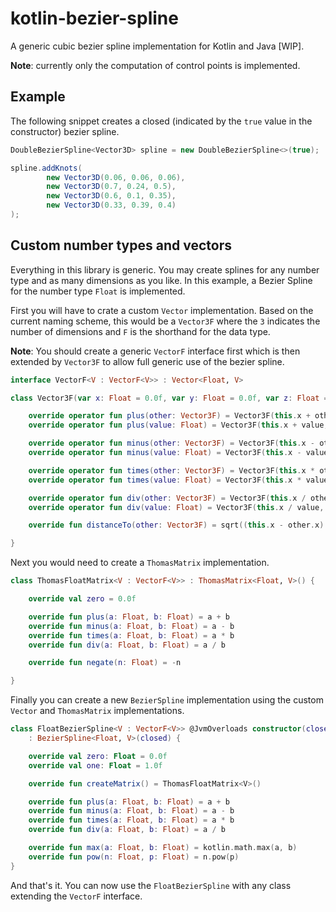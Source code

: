 kotlin-bezier-spline
====================

A generic cubic bezier spline implementation for Kotlin and Java [WIP].

**Note**: currently only the computation of control points is implemented.

Example
-------

The following snippet creates a closed (indicated by the `true` value in the constructor) bezier spline.

```java
DoubleBezierSpline<Vector3D> spline = new DoubleBezierSpline<>(true);

spline.addKnots(
        new Vector3D(0.06, 0.06, 0.06),
        new Vector3D(0.7, 0.24, 0.5),
        new Vector3D(0.6, 0.1, 0.35),
        new Vector3D(0.33, 0.39, 0.4)
);
```

Custom number types and vectors
-------------------------------

Everything in this library is generic. You may create splines for any number type and as many dimensions as you like.
In this example, a Bezier Spline for the number type `Float` is implemented.

First you will have to crate a custom `Vector` implementation. Based on the current naming scheme, this would be a
`Vector3F` where the `3` indicates the number of dimensions and `F` is the shorthand for the data type.

**Note**: You should create a generic `VectorF` interface first which is then extended by `Vector3F` to allow full
generic use of the bezier spline.

```kotlin
interface VectorF<V : VectorF<V>> : Vector<Float, V>

class Vector3F(var x: Float = 0.0f, var y: Float = 0.0f, var z: Float = 0.0f) : VectorF<Vector3F> {

    override operator fun plus(other: Vector3F) = Vector3F(this.x + other.x, this.y + other.y, this.z + other.z)
    override operator fun plus(value: Float) = Vector3F(this.x + value, this.y + value, this.z + value)

    override operator fun minus(other: Vector3F) = Vector3F(this.x - other.x, this.y - other.y, this.z - other.z)
    override operator fun minus(value: Float) = Vector3F(this.x - value, this.y - value, this.z - value)

    override operator fun times(other: Vector3F) = Vector3F(this.x * other.x, this.y * other.y, this.z * other.z)
    override operator fun times(value: Float) = Vector3F(this.x * value, this.y * value, this.z * value)

    override operator fun div(other: Vector3F) = Vector3F(this.x / other.x, this.y / other.y, this.z / other.z)
    override operator fun div(value: Float) = Vector3F(this.x / value, this.y / value, this.z / value)

    override fun distanceTo(other: Vector3F) = sqrt((this.x - other.x).pow(2) + (this.y - other.y).pow(2) + (this.z - other.z).pow(2))

}
```

Next you would need to create a `ThomasMatrix` implementation.

```kotlin
class ThomasFloatMatrix<V : VectorF<V>> : ThomasMatrix<Float, V>() {

    override val zero = 0.0f

    override fun plus(a: Float, b: Float) = a + b
    override fun minus(a: Float, b: Float) = a - b
    override fun times(a: Float, b: Float) = a * b
    override fun div(a: Float, b: Float) = a / b

    override fun negate(n: Float) = -n

}
```

Finally you can create a new `BezierSpline` implementation using the custom `Vector` and `ThomasMatrix` implementations.

```kotlin
class FloatBezierSpline<V : VectorF<V>> @JvmOverloads constructor(closed: Boolean = false, override val minWeight: VectorF = 1.0f)
    : BezierSpline<Float, V>(closed) {

    override val zero: Float = 0.0f
    override val one: Float = 1.0f

    override fun createMatrix() = ThomasFloatMatrix<V>()

    override fun plus(a: Float, b: Float) = a + b
    override fun minus(a: Float, b: Float) = a - b
    override fun times(a: Float, b: Float) = a * b
    override fun div(a: Float, b: Float) = a / b

    override fun max(a: Float, b: Float) = kotlin.math.max(a, b)
    override fun pow(n: Float, p: Float) = n.pow(p)
}
```

And that's it. You can now use the `FloatBezierSpline` with any class extending the `VectorF` interface.
